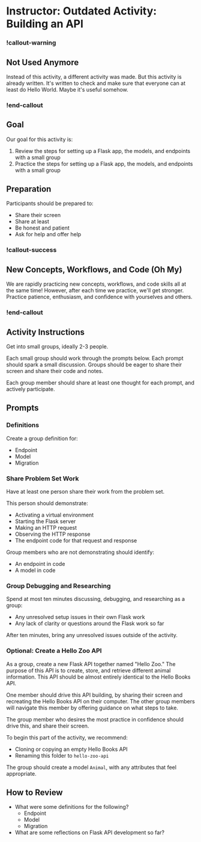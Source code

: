 # Instructor: Outdated Activity: Building an API

### !callout-warning

## Not Used Anymore

Instead of this activity, a different activity was made. But this activity is already written. It's written to check and make sure that everyone can at least do Hello World. Maybe it's useful somehow.

### !end-callout

## Goal

Our goal for this activity is:

1. Review the steps for setting up a Flask app, the models, and endpoints with a small group
1. Practice the steps for setting up a Flask app, the models, and endpoints with a small group

## Preparation

Participants should be prepared to:

- Share their screen
- Share at least
- Be honest and patient
- Ask for help and offer help

### !callout-success

## New Concepts, Workflows, and Code (Oh My)

We are rapidly practicing new concepts, workflows, and code skills all at the same time! However, after each time we practice, we'll get stronger. Practice patience, enthusiasm, and confidence with yourselves and others.

### !end-callout

## Activity Instructions

Get into small groups, ideally 2-3 people.

Each small group should work through the prompts below. Each prompt should spark a small discussion. Groups should be eager to share their screen and share their code and notes.

Each group member should share at least one thought for each prompt, and actively participate.

## Prompts

### Definitions

Create a group definition for:

- Endpoint
- Model
- Migration

### Share Problem Set Work

Have at least one person share their work from the problem set.

This person should demonstrate:

- Activating a virtual environment
- Starting the Flask server
- Making an HTTP request
- Observing the HTTP response
- The endpoint code for that request and response

Group members who are not demonstrating should identify:

- An endpoint in code
- A model in code

### Group Debugging and Researching

Spend at most ten minutes discussing, debugging, and researching as a group:

- Any unresolved setup issues in their own Flask work
- Any lack of clarity or questions around the Flask work so far

After ten minutes, bring any unresolved issues outside of the activity.

### Optional: Create a Hello Zoo API

As a group, create a new Flask API together named "Hello Zoo." The purpose of this API is to create, store, and retrieve different animal information. This API should be almost entirely identical to the Hello Books API.

One member should drive this API building, by sharing their screen and recreating the Hello Books API on their computer. The other group members will navigate this member by offering guidance on what steps to take.

The group member who desires the most practice in confidence should drive this, and share their screen.

To begin this part of the activity, we recommend:

- Cloning or copying an empty Hello Books API
- Renaming this folder to `hello-zoo-api`

The group should create a model `Animal`, with any attributes that feel appropriate.

## How to Review

- What were some definitions for the following?
  - Endpoint
  - Model
  - Migration
- What are some reflections on Flask API development so far?
